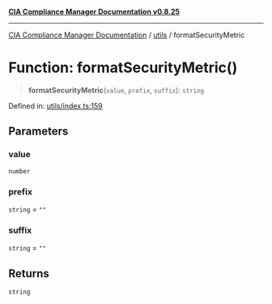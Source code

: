[**CIA Compliance Manager Documentation v0.8.25**](../../README.md)

***

[CIA Compliance Manager Documentation](../../modules.md) / [utils](../README.md) / formatSecurityMetric

# Function: formatSecurityMetric()

> **formatSecurityMetric**(`value`, `prefix`, `suffix`): `string`

Defined in: [utils/index.ts:159](https://github.com/Hack23/cia-compliance-manager/blob/b7816746b3b7f5e02cb18303af9cc6696a8caef9/src/utils/index.ts#L159)

## Parameters

### value

`number`

### prefix

`string` = `""`

### suffix

`string` = `""`

## Returns

`string`
